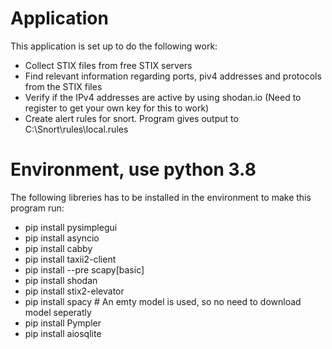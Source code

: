 # Application
This application is set up to do the following work: 
* Collect STIX files from free STIX servers
* Find relevant information regarding ports, piv4 addresses and protocols from the STIX files
* Verify if the IPv4 addresses are active by using shodan.io (Need to register to get your own key for this to work)
* Create alert rules for snort. Program gives output to C:\Snort\rules\local.rules

# Environment, use python 3.8
The following libreries has to be installed in the environment to make this program run:
* pip install pysimplegui
* pip install asyncio
* pip install cabby
* pip install taxii2-client
* pip install --pre scapy[basic]
* pip install shodan
* pip install stix2-elevator
* pip install spacy # An emty model is used, so no need to download model seperatly
* pip install Pympler
* pip install aiosqlite
